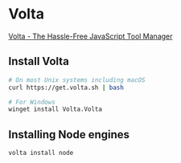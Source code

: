 # Volta

[Volta - The Hassle-Free JavaScript Tool Manager](https://volta.sh/)

## Install Volta

```sh
# On most Unix systems including macOS
curl https://get.volta.sh | bash

# For Windows
winget install Volta.Volta
```

## Installing Node engines

```sh
volta install node
```
